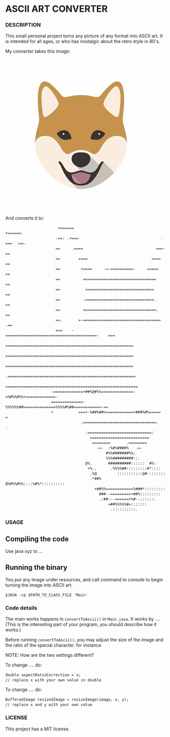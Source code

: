 # ASCII ART CONVERTER

### DESCRIPTION
This small personal project turns any picture of any format into ASCII art.
It is intended for all ages, or who has nostalgic about the retro style in 80's.

My converter takes this image:

![image](/ascii-art-converter/src/resources/shibeIcon.jpeg)

And converts it to:
```
                       +======                                        +======
                      -==: .+===                                    -===  :==-
                      ==     .====                                ===-      ==
                      ==        ====                            ====        ==
                      ==         +====     -=-==========-     =====         ==
                      ==          ================================          ==
                      ==           ==============================           ==
                      ==          .==============================.          ==
                      ==          ================================.         ==
                      ==.       =-==================================       .==
                      ===    -========================================-    ===
                      ========================================================
                      ========================================================
                      ========================================================
                     .========================================================
                     ==========================================================
                    -=============+##%@#%%==============-=%#%%#%%+=============-
                    ==============-%%%%%%##==============%%%%#%##============-==
                    +           ===+-%##%##+============+###%#%=====           =
                                 .================================.            .
                                   :============================:
                                     ==========================
                                      ========       .========
                                        -=.  :%#%####%   .=-
                                            #%%#######%%:
                                            %%%#########::.
                                   @%.       ##########::::::  #%:
                                    +%..      .%%%%##:::::::::#*::::
                                     .%@         :::::::::::@#-:::::::
                                     .*##%    @%#%%#%%:.::%#%*::::::::::
                                       +##%%============%###*:::::::::
                                         ###--=========+##%:::::::::
                                         .:##---======+%#--::::::.
                                             =##%%%%%#=:::::::
                                              .::::::::::.
```

### USAGE

## Compiling the code
Use java xyz to ...

## Running the binary
You put any image under resources, and call command to console to begin turning the image into ASCII art.

```
$JAVA -cp $PATH_TO_CLASS_FILE 'Main'
```

### Code details

The main works happens in `convertToAscii()` in `Main.java`. It works by .... (This is the interesting part of your program, you should describe how it works.)

Before running `convertToAscii()`, you may adjust the size of the image and the ratio of the special character.
for instance

NOTE: How are the two settings different?

To change .... do:
```
double aspectRatioCorrection = x; 
// replace x with your own value in double
```

To change .... do:
```
BufferedImage resizedImage = resizeImage(image, x, y);
// replace x and y with your own value
```

### LICENSE
This project has a MIT license.